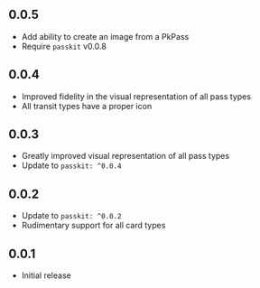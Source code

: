 ## 0.0.5

- Add ability to create an image from a PkPass
- Require `passkit` v0.0.8

## 0.0.4

- Improved fidelity in the visual representation of all pass types
- All transit types have a proper icon

## 0.0.3

- Greatly improved visual representation of all pass types
- Update to `passkit: ^0.0.4`

## 0.0.2

- Update to `passkit: ^0.0.2`
- Rudimentary support for all card types

## 0.0.1

- Initial release

